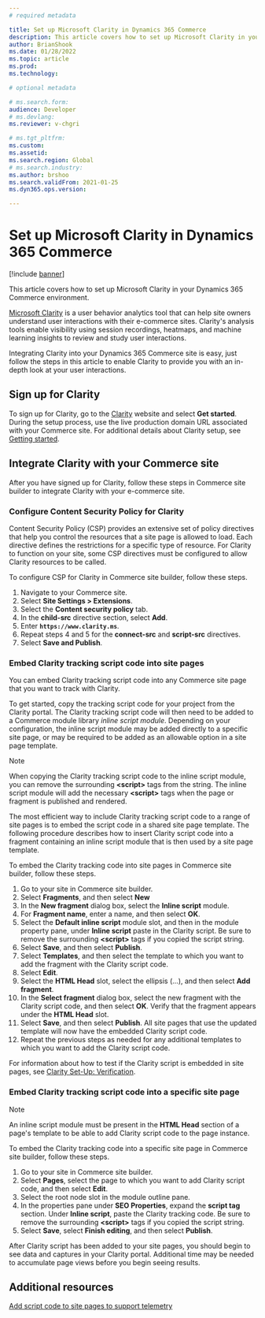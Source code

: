```yaml
---
# required metadata

title: Set up Microsoft Clarity in Dynamics 365 Commerce
description: This article covers how to set up Microsoft Clarity in your Dynamics 365 Commerce environment. 
author: BrianShook
ms.date: 01/28/2022
ms.topic: article
ms.prod: 
ms.technology: 

# optional metadata

# ms.search.form: 
audience: Developer
# ms.devlang: 
ms.reviewer: v-chgri

# ms.tgt_pltfrm: 
ms.custom: 
ms.assetid: 
ms.search.region: Global
# ms.search.industry: 
ms.author: brshoo
ms.search.validFrom: 2021-01-25
ms.dyn365.ops.version: 

---
```


# Set up Microsoft Clarity in Dynamics 365 Commerce

[!include [banner](includes/banner.md)]

This article covers how to set up Microsoft Clarity in your Dynamics 365 Commerce environment. 

[Microsoft Clarity](https://clarity.microsoft.com/) is a user behavior analytics tool that can help site owners understand user interactions with their e-commerce sites. Clarity's analysis tools enable visibility using session recordings, heatmaps, and machine learning insights to review and study user interactions. 

Integrating Clarity into your Dynamics 365 Commerce site is easy, just follow the steps in this article to enable Clarity to provide you with an in-depth look at your user interactions.

## Sign up for Clarity

To sign up for Clarity, go to the [Clarity](https://clarity.microsoft.com/) website and select **Get started**. During the setup process, use the live production domain URL associated with your Commerce site. For additional details about Clarity setup, see [Getting started](/clarity/getting-started).

## Integrate Clarity with your Commerce site

After you have signed up for Clarity, follow these steps in Commerce site builder to integrate Clarity with your e-commerce site.

### Configure Content Security Policy for Clarity

Content Security Policy (CSP) provides an extensive set of policy directives that help you control the resources that a site page is allowed to load. Each directive defines the restrictions for a specific type of resource. For Clarity to function on your site, some CSP directives must be configured to allow Clarity resources to be called. 

To configure CSP for Clarity in Commerce site builder, follow these steps.

1. Navigate to your Commerce site.
1. Select **Site Settings \> Extensions**.
1. Select the **Content security policy** tab.
1. In the **child-src** directive section, select **Add**.
1. Enter **``https://www.clarity.ms``**.
1. Repeat steps 4 and 5 for the **connect-src** and **script-src** directives.
1. Select **Save and Publish**.

### Embed Clarity tracking script code into site pages

You can embed Clarity tracking script code into any Commerce site page that you want to track with Clarity.

To get started, copy the tracking script code for your project from the Clarity portal. The Clarity tracking script code will then need to be added to a Commerce module library *inline script module*. Depending on your configuration, the inline script module may be added directly to a specific site page, or may be required to be added as an allowable option in a site page template. 

> [!NOTE]
> When copying the Clarity tracking script code to the inline script module, you can remove the surrounding **\<script\>** tags from the string. The inline script module will add the necessary **\<script\>** tags when the page or fragment is published and rendered.

The most efficient way to include Clarity tracking script code to a range of site pages is to embed the script code in a shared site page template. The following procedure describes how to insert Clarity script code into a fragment containing an inline script module that is then used by a site page template. 

To embed the Clarity tracking code into site pages in Commerce site builder, follow these steps.

1. Go to your site in Commerce site builder.
1. Select **Fragments**, and then select **New**
1. In the **New fragment** dialog box, select the **Inline script** module.
1. For **Fragment name**, enter a name, and then select **OK**.
1. Select the **Default inline script** module slot, and then in the module property pane, under **Inline script** paste in the Clarity script. Be sure to remove the surrounding **\<script\>** tags if you copied the script string.
1. Select **Save**, and then select **Publish**.
1. Select **Templates**, and then select the template to which you want to add the fragment with the Clarity script code.
1. Select **Edit**.
1. Select the **HTML Head** slot, select the ellipsis (...), and then select **Add fragment**.
1. In the **Select fragment** dialog box, select the new fragment with the Clarity script code, and then select **OK**. Verify that the fragment appears under the **HTML Head** slot.
1. Select **Save**, and then select **Publish**. All site pages that use the updated template will now have the embedded Clarity script code.
1. Repeat the previous steps as needed for any additional templates to which you want to add the Clarity script code.

For information about how to test if the Clarity script is embedded in site pages, see [Clarity Set-Up: Verification](/clarity/clarity-setup#verification).

### Embed Clarity tracking script code into a specific site page

> [!NOTE] 
> An inline script module must be present in the **HTML Head** section of a page's template to be able to add Clarity script code to the page instance.

To embed the Clarity tracking code into a specific site page in Commerce site builder, follow these steps.

1. Go to your site in Commerce site builder.
1. Select **Pages**, select the page to which you want to add Clarity script code, and then select **Edit**.
1. Select the root node slot in the module outline pane.
1. In the properties pane under **SEO Properties**, expand the **script tag** section. Under **Inline script**, paste the Clarity tracking code. Be sure to remove the surrounding **\<script\>** tags if you copied the script string.
1. Select **Save**, select **Finish editing**, and then select **Publish**.

After Clarity script has been added to your site pages, you should begin to see data and captures in your Clarity portal. Additional time may be needed to accumulate page views before you begin seeing results.

## Additional resources

[Add script code to site pages to support telemetry](add-telemetry.md)

